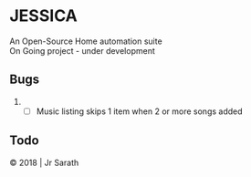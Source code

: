 # JESSICA
An Open-Source Home automation suite <br />
On Going project - under development

## Bugs
1. - [ ] Music listing skips 1 item when 2 or more songs added

## Todo

&copy; 2018 | Jr Sarath

